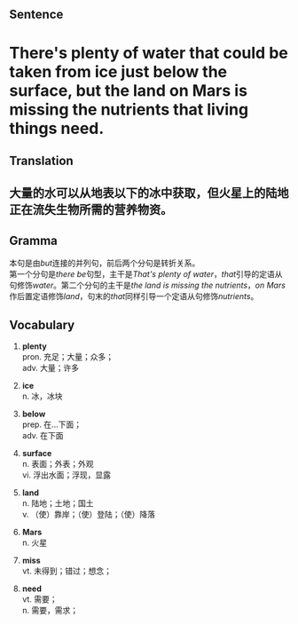 ## Sentence

<h1>There's plenty of water that could be taken from ice just below the surface, but the land on Mars is missing the nutrients that living things need.</h1>

## Translation

<h2>大量的水可以从地表以下的冰中获取，但火星上的陆地正在流失生物所需的营养物资。</h2>

## Gramma     

本句是由*but*连接的并列句，前后两个分句是转折关系。    
第一个分句是*there be*句型，主干是*That's plenty of water*，*that*引导的定语从句修饰*water*。第二个分句的主干是*the land is missing the nutrients*，*on Mars*作后置定语修饰*land*，句末的*that*同样引导一个定语从句修饰*nutrients*。

## Vocabulary   

1. **plenty**     
pron. 充足；大量；众多；      
adv. 大量；许多      

2. **ice**     
n. 冰，冰块       

3. **below**      
prep. 在...下面；     
adv. 在下面       

4. **surface**      
n. 表面；外表；外观       
vi. 浮出水面；浮现，显露       

5. **land**       
n. 陆地；土地；国土      
v. （使）靠岸；（使）登陆；（使）降落        

6. **Mars**      
n. 火星      

7. **miss**      
vt. 未得到；错过；想念；      

8. **need**      
vt. 需要；      
n. 需要，需求；     

